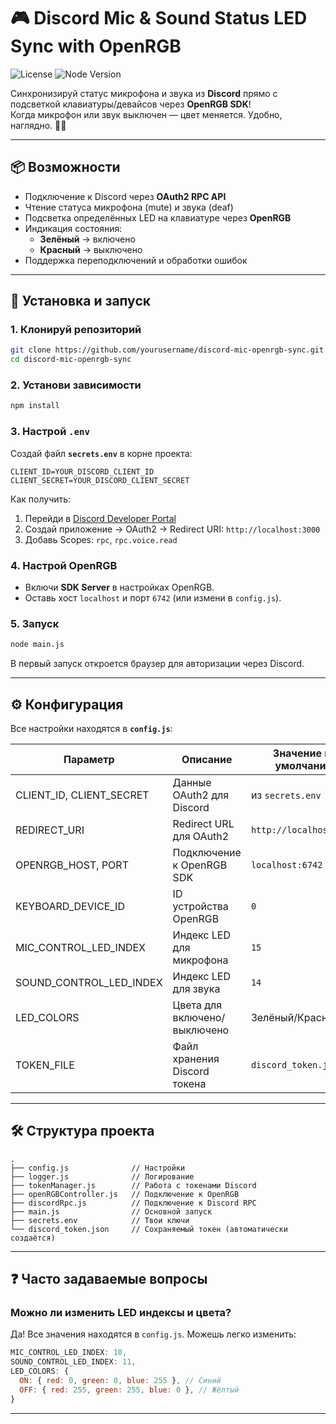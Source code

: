 # 🎮 Discord Mic & Sound Status LED Sync with OpenRGB

![License](https://img.shields.io/badge/license-MIT-blue.svg)
![Node Version](https://img.shields.io/badge/node-%3E%3D16.0.0-brightgreen)

Синхронизируй статус микрофона и звука из **Discord** прямо с подсветкой клавиатуры/девайсов через **OpenRGB SDK**!  
Когда микрофон или звук выключен — цвет меняется. Удобно, наглядно. 🚦🎤

---

## 📦 Возможности

- Подключение к Discord через **OAuth2 RPC API**
- Чтение статуса микрофона (mute) и звука (deaf)
- Подсветка определённых LED на клавиатуре через **OpenRGB**
- Индикация состояния:
  - **Зелёный** → включено
  - **Красный** → выключено
- Поддержка переподключений и обработки ошибок

---

## 🚀 Установка и запуск

### 1. Клонируй репозиторий

```bash
git clone https://github.com/yourusername/discord-mic-openrgb-sync.git
cd discord-mic-openrgb-sync
```

### 2. Установи зависимости

```bash
npm install
```

### 3. Настрой `.env`

Создай файл **`secrets.env`** в корне проекта:

```
CLIENT_ID=YOUR_DISCORD_CLIENT_ID
CLIENT_SECRET=YOUR_DISCORD_CLIENT_SECRET
```

Как получить:

1. Перейди в [Discord Developer Portal](https://discord.com/developers/applications)
2. Создай приложение → OAuth2 → Redirect URI: `http://localhost:3000`
3. Добавь Scopes: `rpc`, `rpc.voice.read`

### 4. Настрой OpenRGB

- Включи **SDK Server** в настройках OpenRGB.
- Оставь хост `localhost` и порт `6742` (или измени в `config.js`).

### 5. Запуск

```bash
node main.js
```

В первый запуск откроется браузер для авторизации через Discord.

---

## ⚙️ Конфигурация

Все настройки находятся в **`config.js`**:

| Параметр               | Описание                                      | Значение по умолчанию        |
|------------------------|-----------------------------------------------|------------------------------|
| CLIENT_ID, CLIENT_SECRET| Данные OAuth2 для Discord                    | из `secrets.env`             |
| REDIRECT_URI            | Redirect URL для OAuth2                       | `http://localhost:3000`      |
| OPENRGB_HOST, PORT      | Подключение к OpenRGB SDK                     | `localhost:6742`             |
| KEYBOARD_DEVICE_ID      | ID устройства OpenRGB                         | `0`                          |
| MIC_CONTROL_LED_INDEX   | Индекс LED для микрофона                      | `15`                         |
| SOUND_CONTROL_LED_INDEX | Индекс LED для звука                          | `14`                         |
| LED_COLORS              | Цвета для включено/выключено                  | Зелёный/Красный              |
| TOKEN_FILE              | Файл хранения Discord токена                  | `discord_token.json`         |

---

## 🛠️ Структура проекта

```
.
├── config.js              // Настройки
├── logger.js              // Логирование
├── tokenManager.js        // Работа с токенами Discord
├── openRGBController.js   // Подключение к OpenRGB
├── discordRpc.js          // Подключение к Discord RPC
├── main.js                // Основной запуск
├── secrets.env            // Твои ключи
└── discord_token.json     // Сохраняемый токен (автоматически создаётся)
```

---

## ❓ Часто задаваемые вопросы

### Можно ли изменить LED индексы и цвета?
Да! Все значения находятся в `config.js`. Можешь легко изменить:

```js
MIC_CONTROL_LED_INDEX: 10,
SOUND_CONTROL_LED_INDEX: 11,
LED_COLORS: {
  ON: { red: 0, green: 0, blue: 255 }, // Синий
  OFF: { red: 255, green: 255, blue: 0 }, // Жёлтый
}
```

---